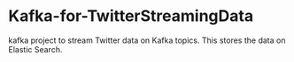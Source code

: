 # Kafka-for-TwitterStreamingData
kafka project to stream Twitter data on Kafka topics. This stores the data on Elastic Search.
